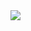 <div style="display:flex;">
  <img src="https://github-readme-stats.vercel.app/api?username=becem-gharbi&show_icons=true&theme=transparent&hide_border=true">
</div>
